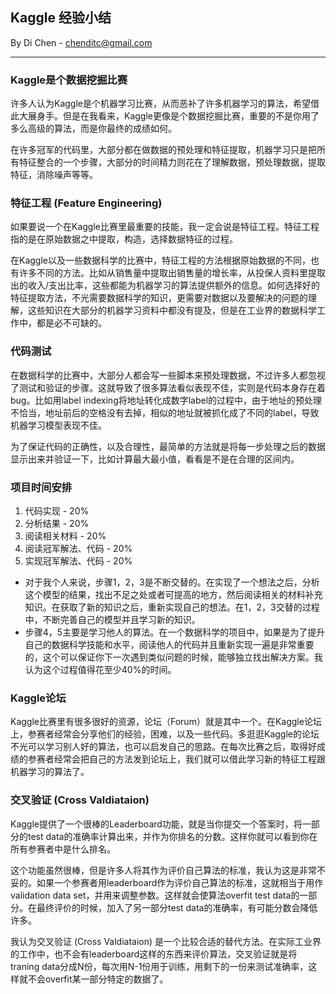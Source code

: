 ## Kaggle 经验小结
  By Di Chen - chenditc@gmail.com
  
- - - - 

### Kaggle是个数据挖掘比赛
许多人认为Kaggle是个机器学习比赛，从而恶补了许多机器学习的算法，希望借此大展身手。但是在我看来，Kaggle更像是个数据挖掘比赛，重要的不是你用了多么高级的算法，而是你最终的成绩如何。

在许多冠军的代码里，大部分都在做数据的预处理和特征提取，机器学习只是把所有特征整合的一个步骤，大部分的时间精力则花在了理解数据，预处理数据，提取特征，消除噪声等等。

### 特征工程 (Feature Engineering)
如果要说一个在Kaggle比赛里最重要的技能，我一定会说是特征工程。特征工程指的是在原始数据之中提取，构造，选择数据特征的过程。

在Kaggle以及一些数据科学的比赛中，特征工程的方法根据原始数据的不同，也有许多不同的方法。比如从销售量中提取出销售量的增长率，从投保人资料里提取出的收入/支出比率，这些都能为机器学习的算法提供额外的信息。如何选择好的特征提取方法，不光需要数据科学的知识，更需要对数据以及要解决的问题的理解，这些知识在大部分的机器学习资料中都没有提及，但是在工业界的数据科学工作中，都是必不可缺的。

### 代码测试
在数据科学的比赛中，大部分人都会写一些脚本来预处理数据，不过许多人都忽视了测试和验证的步骤。这就导致了很多算法看似表现不佳，实则是代码本身存在着bug。比如用label indexing将地址转化成数字label的过程中，由于地址的预处理不恰当，地址前后的空格没有去掉，相似的地址就被抓化成了不同的label，导致机器学习模型表现不佳。

为了保证代码的正确性，以及合理性，最简单的方法就是将每一步处理之后的数据显示出来并验证一下，比如计算最大最小值，看看是不是在合理的区间内。

### 项目时间安排

  1. 代码实现 - 20%
  2. 分析结果 - 20%
  3. 阅读相关材料 - 20%
  4. 阅读冠军解法、代码 - 20%
  5. 实现冠军解法、代码 - 20%
  - 对于我个人来说，步骤1，2，3是不断交替的。在实现了一个想法之后，分析这个模型的结果，找出不足之处或者可提高的地方，然后阅读相关的材料补充知识。在获取了新的知识之后，重新实现自己的想法。在1，2，3交替的过程中，不断完善自己的模型并且学习新的知识。
  - 步骤4，5主要是学习他人的算法。在一个数据科学的项目中，如果是为了提升自己的数据科学技能和水平，阅读他人的代码并且重新实现一遍是非常重要的，这个可以保证你下一次遇到类似问题的时候，能够独立找出解决方案。我认为这个过程值得花至少40%的时间。
  
### Kaggle论坛
Kaggle比赛里有很多很好的资源，论坛（Forum）就是其中一个。在Kaggle论坛上，参赛者经常会分享他们的经验，困难，以及一些代码。多逛逛Kaggle的论坛不光可以学习别人好的算法，也可以启发自己的思路。在每次比赛之后，取得好成绩的参赛者经常会把自己的方法发到论坛上，我们就可以借此学习新的特征工程跟机器学习的算法了。

### 交叉验证 (Cross Valdiataion)
Kaggle提供了一个很棒的Leaderboard功能，就是当你提交一个答案时，将一部分的test data的准确率计算出来，并作为你排名的分数。这样你就可以看到你在所有参赛者中是什么排名。

这个功能虽然很棒，但是许多人将其作为评价自己算法的标准，我认为这是非常不妥的。如果一个参赛者用leaderboard作为评价自己算法的标准，这就相当于用作validation data set，并用来调整参数。这样就会使算法overfit test data的一部分。在最终评价的时候，加入了另一部分test data的准确率，有可能分数会降低许多。

我认为交叉验证 (Cross Valdiataion) 是一个比较合适的替代方法。在实际工业界的工作中，也不会有leaderboard这样的东西来评价算法，交叉验证就是将traning data分成N份，每次用N-1份用于训练，用剩下的一份来测试准确率，这样就不会overfit某一部分特定的数据了。
